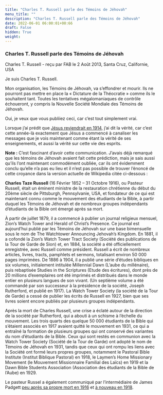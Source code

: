 ```yaml
---
title: "Charles T. Russell parle des Témoins de Jéhovah"
menu_title: ""
description: "Charles T. Russell parle des Témoins de Jéhovah"
date: 2022-06-01 06:00:01+00:66
draft: False
hidden: True
weight:
---
```

### Charles T. Russell parle des Témoins de Jéhovah

Charles T. Russell - reçu par FAB le 2 Août 2013, Santa Cruz, Californie, USA

Je suis Charles T. Russell.

Mon organisation, les Témoins de Jéhovah, va s’effondrer et mourir. Ils ne pourront pas mettre en place la « Dictature de la Théocratie » comme ils le souhaitent tant. Toutes les tentatives mégalomaniaques de contrôle échoueront, y compris la Nouvelle Société Mondiale des Témoins de Jéhovah.

Oui, je veux que vous publiiez ceci, car c’est tout simplement vrai.

Lorsque j’ai prédit que [Jésus reviendrait en 1914](content\fr-james-padgett-messages\fr-padgett-messages-date-order\fr-padgett-messages-1914\fr-1914-9-12-1-jep-jesus.md), j’ai dit la vérité, car c’est cette année-là exactement que Jésus a commencé à canaliser les messages que je vois maintenant comme étant la vérité de ses enseignements, et aussi la vérité sur cette vie des esprits.

**Note :** C’est fascinant d’avoir cette communication. J’avais déjà remarqué que les témoins de Jéhovah avaient fait cette prédiction, mais je sais aussi qu’ils l’ont maintenant commodément oubliée, car ils ont évidemment conclu qu’elle n’a pas eu lieu et il n’est pas possible de trouver l’énoncé de cette croyance dans la version actuelle de Wikipedia citée ci-dessous :

**Charles Taze Russell** (16 Février 1852 – 31 Octobre 1916), ou Pasteur Russell, était un éminent ministre de la restauration chrétienne du début du 20ème siècle de Pittsburgh, Pennsylvanie, USA, et fondateur de ce qui est maintenant connu comme le mouvement des étudiants de la Bible, à partir duquel les Témoins de Jéhovah et de nombreux groupes indépendants d’étudiants de la Bible ont émergé après sa mort.

À partir de juillet 1879, il a commencé à publier un journal religieux mensuel, Zion’s Watch Tower and Herald of Christ’s Presence. Ce journal est aujourd’hui publié par les Témoins de Jéhovah sur une base bimensuelle sous le nom de The Watchtower Announcing Jehovah’s Kingdom. En 1881, il a cofondé la Zion’s Watch Tower Tract Society (Société des publications de la Tour de Garde de Sion) et, en 1884, la société a été officiellement enregistrée, avec Russell comme président. Russell a écrit de nombreux articles, livres, tracts, pamphlets et sermons, totalisant environ 50 000 pages imprimées. De 1886 à 1904, il a publié une série d’études bibliques en six volumes, initialement intitulée Millennial Dawn (L’aube du millénaire), puis rebaptisée Studies in the Scriptures (Etude des écritures), dont près de 20 millions d’exemplaires ont été imprimés et distribués dans le monde entier en plusieurs langues de son vivant. (Un septième volume a été commandé par son successeur à la présidence de la société, Joseph Rutherford, et publié en 1917). La Watch Tower Society (la société de la Tour de Garde) a cessé de publier les écrits de Russell en 1927, bien que ses livres soient encore publiés par plusieurs groupes indépendants.

Après la mort de Charles Russell, une crise a éclaté autour de la direction de la société par Rutherford, qui a abouti à un schisme à l’échelle du mouvement. Les trois quarts des quelque 50 000 étudiants de la Bible qui s’étaient associés en 1917 avaient quitté le mouvement en 1931, ce qui a entraîné la formation de plusieurs groupes qui ont conservé des variantes du nom d’étudiants de la Bible. Ceux qui sont restés en communion avec la Watch Tower Society (Société de la Tour de Garde) ont adopté le nom de Témoins de Jéhovah en 1931, tandis que ceux qui ont rompu les liens avec la Société ont formé leurs propres groupes, notamment le Pastoral Bible Institute (Institut Biblique Pastoral) en 1918, le Laymen’s Home Missionary Movement (le Mouvement Missionnaire Familial des Laïcs) en 1919 et la Dawn Bible Students Association (Association des étudiants de la Bible de l’Aube) en 1929.

Le pasteur Russel a également communiqué par l’intermédiaire de James Padgett [peu après sa propre mort en 1916](content\fr-james-padgett-messages\fr-padgett-messages-date-order\fr-padgett-messages-1916\fr-1916-11-6-2-jep-charles-russel.md) et [à nouveau en 1918](content\fr-james-padgett-messages\fr-padgett-messages-date-order\fr-padgett-messages-1918\fr-1918-7-31-1-jep-charles-russell.md).



